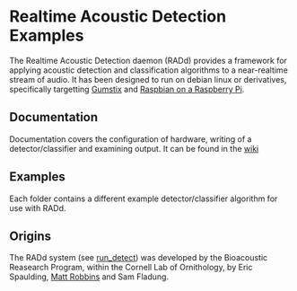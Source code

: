 
# Realtime Acoustic Detection Examples

The Realtime Acoustic Detection daemon (RADd) provides a framework for applying acoustic detection and classification algorithms to a near-realtime stream of audio.  It has been designed to run on debian linux or derivatives, specifically targetting [Gumstix](https://www.gumstix.com/) and [Raspbian on a Raspberry Pi](http://www.raspbian.org/).

## Documentation
Documentation covers the configuration of hardware, writing of a detector/classifier and examining output.  It can be found in the [wiki](https://github.com/CornellLabofOrnithology/brp-realtime-acoustic-detectors/wiki)

## Examples
Each folder contains a different example detector/classifier algorithm for use with RADd.

## Origins
The RADd system (see [run_detect](http://ieeexplore.ieee.org/stamp/stamp.jsp?arnumber=6107182)) was developed by the Bioacoustic Reasearch Program, within the Cornell Lab of Ornithology, by Eric Spaulding, [Matt Robbins](https://github.com/matt-robbins) and Sam Fladung.

